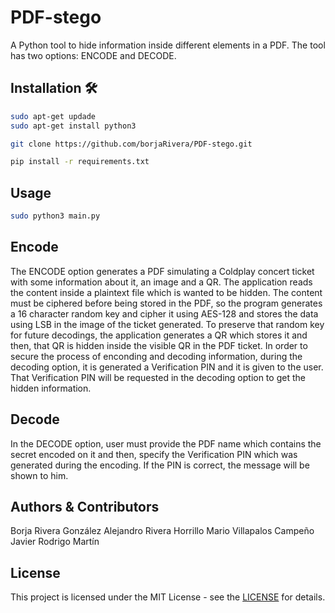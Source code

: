 # PDF-stego

A Python tool to hide information inside different elements in a PDF. The tool has two options: ENCODE and DECODE.

## Installation 🛠

```bash
sudo apt-get updade
sudo apt-get install python3

git clone https://github.com/borjaRivera/PDF-stego.git

pip install -r requirements.txt
```

## Usage
```bash
sudo python3 main.py
```

## Encode
The ENCODE option generates a PDF simulating a Coldplay concert ticket with some information about it, an image and a QR. The application reads the content inside a plaintext file which is wanted to be hidden.
The content must be ciphered before being stored in the PDF, so the program generates a 16 character random key and cipher it using AES-128 and stores the data using LSB in the image of the ticket generated. 
To preserve that random key for future decodings, the application generates a QR which stores it and then, that QR is hidden inside the visible QR in the PDF ticket. 
In order to secure the process of enconding and decoding information, during the decoding option, it is generated a Verification PIN and it is given to the user. That Verification PIN will be requested in the decoding option to get the hidden information.

## Decode
In the DECODE option, user must provide the PDF name which contains the secret encoded on it and then, specify the Verification PIN which was generated during the encoding. If the PIN is correct, the message will be shown to him.

## Authors & Contributors
Borja Rivera González
Alejandro Rivera Horrillo
Mario Villapalos Campeño
Javier Rodrigo Martín

## License
This project is licensed under the MIT License - see the [LICENSE](LICENSE) for details.


